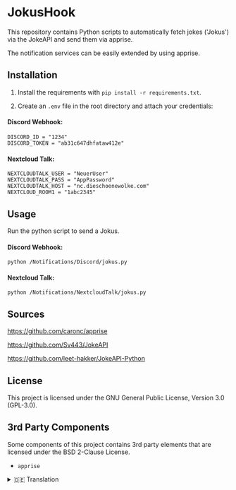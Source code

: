 # JokusHook

This repository contains Python scripts to automatically fetch jokes ('Jokus') via the JokeAPI and send them via apprise.

The notification services can be easily extended by using apprise.


## Installation

1. Install the requirements with `pip install -r requirements.txt`.

2. Create an `.env` file in the root directory and attach your credentials:


#### Discord Webhook:

```
DISCORD_ID = "1234"
DISCORD_TOKEN = "ab31c647dhfataw412e"
```


#### Nextcloud Talk:

```
NEXTCLOUDTALK_USER = "NeuerUser"
NEXTCLOUDTALK_PASS = "AppPassword"
NEXTCLOUDTALK_HOST = "nc.dieschoenewolke.com"
NEXTCLOUD_ROOM1 = "1abc2345"
```


## Usage

Run the python script to send a Jokus.


#### Discord Webhook:


```
python /Notifications/Discord/jokus.py
```


#### Nextcloud Talk:

```
python /Notifications/NextcloudTalk/jokus.py
```


## Sources

https://github.com/caronc/apprise

https://github.com/Sv443/JokeAPI

https://github.com/leet-hakker/JokeAPI-Python


## License

This project is licensed under the GNU General Public License, Version 3.0 (GPL-3.0).


## 3rd Party Components

Some components of this project contains 3rd party elements that are licensed under the BSD 2-Clause License.

- `apprise`


<details>
  <summary> 🇩🇪 Translation</summary>
  
# JokusHook

Dieses Repository enthält Skripte, um mit Hilfe von Python und der JokeAPI Witze ("Jokus") zu generieren und diese über apprise zu versenden.

Durch die Verwendung von apprise können die Benachrichtigungsdienste sehr einfach erweitert werden.


## Installation

1. Installiere die Anforderungen mit `pip install -r requirements.txt`.

2. Erstelle eine `.env` Datei im Hauptverzeichnis des Repository und füge deine Zugangsdaten hinzu:


#### Discord Webhook:

```
DISCORD_ID = "1234"
DISCORD_TOKEN = "ab31c647dhfataw412e"
```


#### Nextcloud Talk:

```
NEXTCLOUDTALK_USER = "NeuerUser"
NEXTCLOUDTALK_PASS = "AppPassword"
NEXTCLOUDTALK_HOST = "nc.dieschoenewolke.com"
NEXTCLOUD_ROOM1 = "1abc2345"
```


## Verwendung

Führe das Python-Skript aus, um einen Jokus zu versenden.


#### Discord Webhook:


```
python /Notifications/Discord/jokus.py
```


#### Nextcloud Talk:

```
python /Notifications/NextcloudTalk/jokus.py
```


## Quellen

https://github.com/caronc/apprise

https://github.com/Sv443/JokeAPI

https://github.com/leet-hakker/JokeAPI-Python


## Lizenz

Dieses Projekt ist unter der GNU General Public License, Version 3.0 (GPL-3.0) lizenziert.


## Komponente von Drittanbietern

Einige Teile dieses Projekts stammen von oder enthalten Komponenten, die unter der BSD 2-Clause License lizenziert sind.

- `apprise`

</details>

